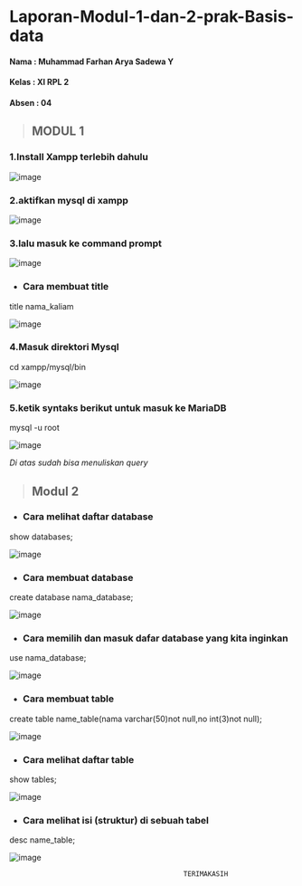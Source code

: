 # Laporan-Modul-1-dan-2-prak-Basis-data

#### Nama : Muhammad Farhan Arya Sadewa Y
#### Kelas : XI RPL 2
#### Absen : 04


>## MODUL 1

### 1.Install Xampp terlebih dahulu

![image](https://user-images.githubusercontent.com/92255670/190301531-fff847a3-2912-499c-90dc-98b112097e43.png)


### 2.aktifkan mysql di xampp

![image](https://user-images.githubusercontent.com/92255670/190300828-bc545470-06b3-49e6-86c7-2a8d147eab8f.png)

### 3.lalu masuk ke command prompt 

![image](https://user-images.githubusercontent.com/92255670/190300950-b3c6cf63-dc30-454a-88ea-089139b4a69b.png)

- ### Cara membuat title


title nama_kaliam

![image](https://user-images.githubusercontent.com/92255670/190312984-86fb4ba3-62d4-429f-84b4-07dc6ee56ff6.png)

### 4.Masuk direktori Mysql 


cd xampp/mysql/bin


![image](https://user-images.githubusercontent.com/92255670/190303407-b4246b76-6ec3-4c79-af39-114aecb26db5.png)

### 5.ketik syntaks berikut untuk masuk ke MariaDB

mysql -u root


![image](https://user-images.githubusercontent.com/92255670/190308626-753b3710-6ba3-4ce7-8e66-224a08e8780a.png)

*Di atas sudah bisa menuliskan query*



>## Modul 2
- ### Cara melihat daftar database

show databases;


![image](https://user-images.githubusercontent.com/92255670/190309535-53e99a2d-071f-4b8a-a6b5-d7f9b6c4cd75.png)

- ### Cara membuat database

create database nama_database;

![image](https://user-images.githubusercontent.com/92255670/190311061-2402935f-72f3-4e58-91ef-deeaa6ff9c8c.png)

- ### Cara memilih dan masuk dafar database yang kita inginkan 


use nama_database;

![image](https://user-images.githubusercontent.com/92255670/190312060-2618fb47-49b7-4242-b6ad-1e2ffc73719f.png)

- ### Cara membuat table

create table name_table(nama varchar(50)not null,no int(3)not null);


![image](https://user-images.githubusercontent.com/92255670/190313876-73124c48-987b-467d-b775-a94d8cd51a73.png)

- ### Cara melihat daftar table

show tables;

![image](https://user-images.githubusercontent.com/92255670/190314476-a41bb5ec-8393-4404-aa93-6e3f2c6fbff8.png)

- ### Cara melihat isi (struktur) di sebuah tabel


desc name_table;


![image](https://user-images.githubusercontent.com/92255670/190314810-773e8af2-cd89-4cdf-827b-3016b01c41cf.png)

                                               TERIMAKASIH
